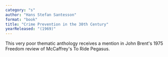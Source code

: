 ```yaml
---
category: "s"
author: "Hans Stefan Santesson"
format: "book"
title: "Crime Prevention in the 30th Century"
yearReleased: "(1969)"
---
```

This very poor thematic anthology receives a mention in John Brent's 1975 Freedom review of McCaffrey's To Ride Pegasus.
 
